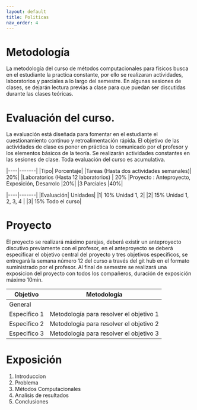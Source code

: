 ```yaml
---
layout: default
title: Politicas
nav_order: 4
---
```



# Metodología

La metodología del curso de métodos computacionales para físicos busca en el estudiante la practica constante, por ello 
se realizaran actividades, laboratorios y parciales a lo largo del semestre. En algunas sesiones de clases, se dejarán 
lectura previas a clase para que puedan ser discutidas durante las clases teóricas.

# Evaluación del curso.


La evaluación está diseñada para fomentar en el estudiante el cuestionamiento continuo y retroalimentación rápida. El objetivo de las actividades de clase es poner en práctica lo comunicado por el profesor y los elementos básicos de la teoría. Se realizarán actividades constantes en las sesiones de clase. Toda evaluación del curso es acumulativa. 




|----|-------|
|Tipo| Porcentaje|
|Tareas (Hasta dos actividades semanales)|	 20%|
|Laboratorios  (Hasta 12 laboratorios)	| 20%
|Proyecto : Anteproyecto, Exposición, Desarrolo     |20%|
|3 Parciales 	 |40%|


|----|-------|
|Evaluación| Unidades|
|1| 10%	 Unidad 1, 2|
|2| 15% Unidad 1, 2, 3, 4 |
|3| 15% Todo el curso|



# Proyecto

El proyecto se realizará máximo  parejas, deberá existir un anteproyecto discutivo previamente con el profesor, en el anteproyecto se deberá especificar el objetivo central del proyecto y tres objetivos específicos, se entregará la semana número 12 del curso a través del git hub en el formato suministrado por el profesor. Al final de semestre se realizará una exposicion del proyecto con todos los compañeros, duración de exposición máximo 10min. 


|Objetivo| Metodología|
|----|-------|
|General     | |
|Especifico 1| Metodología para resolver el objetivo 1|
|Especifico 2| Metodología para resolver el objetivo 2|
|Especifico 3| Metodología para resolver el objetivo 3|





# Exposición

1. Introduccion 
2. Problema 
3. Métodos Computacionales
4. Analisis de resultados
5. Conclusiones  